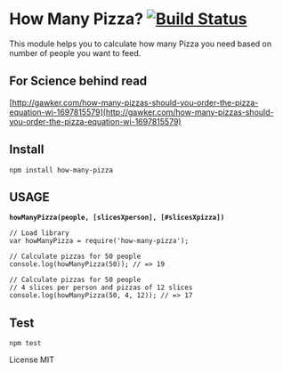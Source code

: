 # How Many Pizza? [![Build Status](https://travis-ci.org/ialex/how-many-pizza.svg?branch=master)](https://travis-ci.org/ialex/how-many-pizza)

This module helps you to calculate how many Pizza you need based on number of people
you want to feed.

## For Science behind read
[http://gawker.com/how-many-pizzas-should-you-order-the-pizza-equation-wi-1697815579](http://gawker.com/how-many-pizzas-should-you-order-the-pizza-equation-wi-1697815579)

## Install

```
npm install how-many-pizza
```

## USAGE
**`howManyPizza(people, [slicesXperson], [#slicesXpizza])`**

```
// Load library
var howManyPizza = require('how-many-pizza');

// Calculate pizzas for 50 people
console.log(howManyPizza(50)); // => 19

// Calculate pizzas for 50 people
// 4 slices per person and pizzas of 12 slices
console.log(howManyPizza(50, 4, 12)); // => 17
```

## Test

```
npm test
```

License MIT
